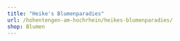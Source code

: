 ```yaml
---
title: "Heike's Blumenparadies"
url: /hohentengen-am-hochrhein/heikes-blumenparadies/
shop: Blumen
---
```

